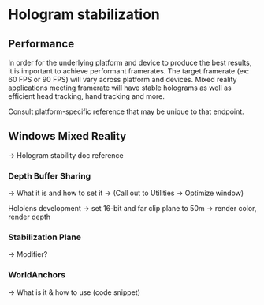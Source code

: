 # Hologram stabilization

## Performance 

In order for the underlying platform and device to produce the best results, it is important to achieve performant framerates. The target framerate (ex: 60 FPS or 90 FPS) will vary across platform and devices. Mixed reality applications meeting framerate will have stable holograms as well as efficient head tracking, hand tracking and more. 

Consult platform-specific reference that may be unique to that endpoint. 

## Windows Mixed Reality

-> Hologram stability doc reference

### Depth Buffer Sharing

-> What it is and how to set it
-> (Call out to Utilities -> Optimize window)

Hololens development
-> set 16-bit and far clip plane to 50m
-> render color, render depth

### Stabilization Plane
-> Modifier?

### WorldAnchors
-> What is it & how to use (code snippet)